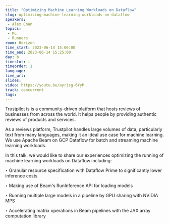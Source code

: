 ```yaml
---
title: "Optimizing Machine Learning Workloads on Dataflow"
slug: optimizing-machine-learning-workloads-on-dataflow
speakers:
 - Alex Chan
topics:
 - ML
 - Runners
room: Horizon
time_start: 2023-06-14 15:00:00
time_end: 2023-06-14 15:25:00
day: b
timeslot: i
timeorder: 1
language: 
live_url: 
slides: 
video: https://youtu.be/ayrisg-6YyM
track: concurrent
tags:
---
```


Trustpilot is is a community-driven platform that hosts reviews of businesses from across the world. It helps people by providing authentic reviews of products and services.
 
 As a reviews platform, Trustpilot handles large volumes of data, particularly text from many languages, making it an ideal use case for machine learning. We use Apache Beam on GCP Dataflow for batch and streaming machine learning workloads. 
 
 
 
 In this talk, we would like to share our experiences optimizing the running of machine learning workloads on Dataflow including:
 
 ‣ Granular resource specification with Dataflow Prime to significantly lower inference costs 
 
 ‣ Making use of Beam's RunInference API for loading models
 
 ‣ Running multiple large models in a pipeline by GPU sharing with NVIDIA MPS
 
 ‣ Accelerating matrix operations in Beam pipelines with the JAX array computation library